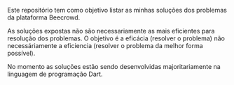 Este repositório tem como objetivo listar as minhas soluções dos problemas da plataforma Beecrowd.

As soluções expostas não são necessariamente as mais eficientes para resolução dos problemas. O objetivo é a eficácia (resolver o problema) não necessáriamente a eficiencia (resolver o problema da melhor forma possível).

No momento as soluções estão sendo desenvolvidas majoritariamente na linguagem de programação Dart.